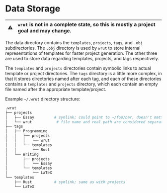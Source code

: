 # Data Storage

| ⚠️  | `wrut` is not in a complete state, so this is mostly a project goal and may change. |
| --- | :---------------------------------------------------------------------------------- |

The data directory contains the `templates`, `projects`, `tags`, and `.obj`
subdirectories. The `.obj` directory is used by `wrut` to store internal
representations of templates for faster project generation. The other three are
used to store data regarding templates, projects, and tags respectively.

The `templates` and `projects` directories contain symbolic links to actual
template or project directories. The `tags` directory is a little more complex,
in that it stores directories named after each tag, and each of these
directories contains a `templates` and `projects` directory, which each contain
an empty file named after the appropriate template/project.

Example `~/.wrut` directory structure:

```sh
.wrut
├── projects
│   ├── Essay         # symlink; could point to ~/foo/bar, doesn't matter
│   └── wrut           # file name and real path are considered separately
├── tags
│   ├── Programming
│   │   ├── projects
│   │   │   └── wrut
│   │   └── templates
│   │       └── Rust
│   └── Writing
│       ├── projects
│       │   └── Essay
│       └── templates
│           └── LaTeX
└── templates
    ├── Rust          # symlink; same as with projects
    └── LaTeX
```
